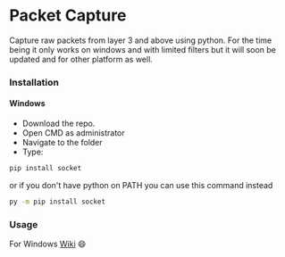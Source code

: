 # Packet Capture
Capture raw packets from layer 3 and above using python.
For the time being it only works on windows and with limited filters but it will soon be updated and for other platform as well.


### Installation
#### Windows
- Download the repo.
- Open CMD as administrator
- Navigate to the folder
- Type:
```cmd
pip install socket
```
or if you don't have python on PATH you can use this command instead
```cmd
py -m pip install socket
```

### Usage
For Windows <a href='https://github.com/0-harshit-0/packet-capture/wiki#windows-commands'>Wiki</a> :smile:
